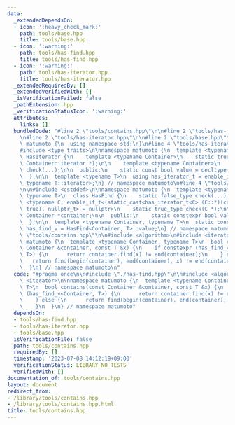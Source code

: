 ```yaml
---
data:
  _extendedDependsOn:
  - icon: ':heavy_check_mark:'
    path: tools/base.hpp
    title: tools/base.hpp
  - icon: ':warning:'
    path: tools/has-find.hpp
    title: tools/has-find.hpp
  - icon: ':warning:'
    path: tools/has-iterator.hpp
    title: tools/has-iterator.hpp
  _extendedRequiredBy: []
  _extendedVerifiedWith: []
  _isVerificationFailed: false
  _pathExtension: hpp
  _verificationStatusIcon: ':warning:'
  attributes:
    links: []
  bundledCode: "#line 2 \"tools/contains.hpp\"\n\n#line 2 \"tools/has-find.hpp\"\n\
    \n#line 2 \"tools/has-iterator.hpp\"\n\n#line 2 \"tools/base.hpp\"\n\nnamespace\
    \ matumoto {\n  using namespace std;\n}\n#line 4 \"tools/has-iterator.hpp\"\n\n\
    #include <type_traits>\n\nnamespace matumoto {\n  template <typename T>\n  class\
    \ HasIterator {\n    template <typename Container>\n    static true_type check(typename\
    \ Container::iterator *);\n\n    template <typename Container>\n    static false_type\
    \ check(...);\n\n  public:\n    static const bool value = decltype(check<T>(0))::value;\n\
    \  };\n\n  template <typename T>\n  using has_iterator_t = enable_if_t<HasIterator<T>::value,\
    \ typename T::iterator>;\n} // namespace matumoto\n#line 4 \"tools/has-find.hpp\"\
    \n\n#include <cstddef>\n\nnamespace matumoto {\n  template <typename Container,\
    \ typename T>\n  class HasFind {\n    static false_type check(...);\n\n    template\
    \ <typename C, enable_if_t<(static_cast<has_iterator_t<C> (C::*)(const T &)>(&C::find),\
    \ true), nullptr_t> = nullptr>\n    static true_type check(C *);\n\n    static\
    \ Container *container;\n\n  public:\n    static constexpr bool value = decltype(check(container))::value;\n\
    \  };\n\n  template <typename Container, typename T>\n  static constexpr bool\
    \ has_find_v = HasFind<Container, T>::value;\n} // namespace matumoto\n#line 4\
    \ \"tools/contains.hpp\"\n\n#include <algorithm>\n#include <iterator>\n\nnamespace\
    \ matumoto {\n  template <typename Container, typename T>\n  bool contains(const\
    \ Container &container, const T &x) {\n    if constexpr (has_find_v<Container,\
    \ T>) {\n      return container.find(x) != end(container);\n    } else {\n   \
    \   return find(begin(container), end(container), x) != end(container);\n    }\n\
    \  }\n} // namespace matumoto\n"
  code: "#pragma once\n\n#include \"./has-find.hpp\"\n\n#include <algorithm>\n#include\
    \ <iterator>\n\nnamespace matumoto {\n  template <typename Container, typename\
    \ T>\n  bool contains(const Container &container, const T &x) {\n    if constexpr\
    \ (has_find_v<Container, T>) {\n      return container.find(x) != end(container);\n\
    \    } else {\n      return find(begin(container), end(container), x) != end(container);\n\
    \    }\n  }\n} // namespace matumoto"
  dependsOn:
  - tools/has-find.hpp
  - tools/has-iterator.hpp
  - tools/base.hpp
  isVerificationFile: false
  path: tools/contains.hpp
  requiredBy: []
  timestamp: '2023-07-08 14:12:19+09:00'
  verificationStatus: LIBRARY_NO_TESTS
  verifiedWith: []
documentation_of: tools/contains.hpp
layout: document
redirect_from:
- /library/tools/contains.hpp
- /library/tools/contains.hpp.html
title: tools/contains.hpp
---
```


